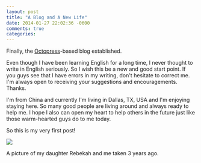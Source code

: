 ```yaml
---
layout: post
title: "A Blog and A New Life"
date: 2014-01-27 22:02:36 -0600
comments: true
categories: 
---
```

Finally, the [Octopress](http://octopress.org/)-based blog established.  
 
Even though I have been learning English for a long time, I never thought to write in English seriously. So I wish this be a new and good start point. If you guys see that I have errors in my writing, don't hesitate to correct me. I'm always open to receiving your suggestions and encouragements. Thanks.  

I'm from China and currently I'm living in Dallas, TX, USA and I'm enjoying staying here. So many good people are living around and always ready to help me. I hope I also can open my heart to help others in the future just like those warm-hearted guys do to me today.  

So this is my very first post!  

<img src="{{ root_url }}/images/luoluo.jpg" />

A picture of my daughter Rebekah and me taken 3 years ago.